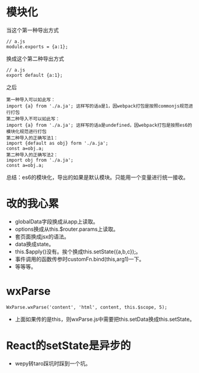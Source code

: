 # 模块化
当这个第一种导出方式
```
// a.js
module.exports = {a:1};
```
换成这个第二种导出方式
```
// a.js
export default {a:1};
```
之后
```
第一种导入可以如此写：
import {a} from './a.ja'; 这样写的话a是1，因webpack打包是按照commonjs规范进行打包
第二种导入不可以如此写：
import {a} from './a.ja'; 这样写的话a是undefined，因webpack打包是按照es6的模块化规范进行打包
第二种导入的正确写法1：
import {default as obj} form './a.ja';
const a=obj.a;
第二种导入的正确写法2：
import obj from './a.ja';
const a=obj.a;
```
总结：es6的模块化，导出的如果是默认模块。只能用一个变量进行统一接收。

# 改的我心累
* globalData字段换成从app上读取。
* options换成从this.$router.params上读取。
* 套页面换成jsx的语法。
* data换成state。
* this.$apply()没有。挨个换成this.setState({a,b,c});。
* 事件调用的函数传参时customFn.bind(this,arg1)一下。
* 等等等。

# wxParse
```
WxParse.wxParse('content', 'html', content, this.$scope, 5);
```
* 上面如果传的是this，则wxParse.js中需要把this.setData换成this.setState。

# React的setState是异步的
* wepy转taro踩坑时踩到一个坑。
